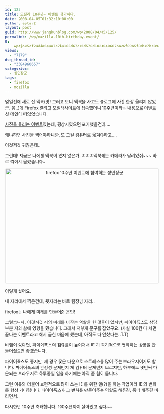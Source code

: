 ```yaml
---
id: 125
title: 모질라 10주년~ 이벤트 참가하다.
date: 2008-04-05T01:32:10+00:00
author: astar2
layout: post
guid: http://www.jangkunblog.com/wp/2008/04/05/125/
permalink: /wp/mozilla-10th-birthday-event/
0:
  - wpAjax5cf24dda644a7e7b4165d67ec3d570d1023040687aac6f09a5f8dec7bc89cec2c1bdb71fbfe9415229426ed49c4ba639
views:
  - "7179"
dsq_thread_id:
  - "3584960657"
categories:
  - 성민장군
tags:
  - firefox
  - mozilla
---
```

몇일전에 새로 산 맥북(앗! 그러고 보니 맥북을 사고도 블로그에 사진 한장 올리지 않았군. 음..)에 Firefox 깔려고 모질라사이트에 접속했더니 10주년이라는 내용으로 이벤트성 메인이 떠있었습니다.

[사진을 올리는 이벤트](http://www.mozilla.or.kr/ko/10th/)였는데, 평상시였으면 포기했을건데&#8230;.

왜냐하면 사진을 찍어야하니깐. 또 그걸 컴퓨터로 옮겨야하고&#8230;.
  
이것저것 귀찮은데&#8230;

그런데! 지금은 나에겐 맥북이 있지 않은가. ㅎㅎㅎ맥북에는 카메라가 달려있쥐~~~ 바로 찍어서 올렸습니다..

<p style="text-align: center;">
  <img src="http://farm3.static.flickr.com/2097/2378651739_5f2ec90057.jpg" alt="firefox 10주년 이벤트에 참여하는 성민장군" width="500" height="375" />
</p>

이렇게 썼어요.
  
내 자리에서 찍은건데, 뒷자리는 바로 팀장님 자리..

firefox는 나에게 미래를 만들어준 은인!
  
그렇습니다. 이것저것 저의 미래를 바꾸는 역할을 한 것들이 있지만, 파이어폭스도 상당부분 저의 삶에 영향을 줬습니다. 그래서 저렇게 문구를 잡았구요. (사실 100칸 다 차면 끝나는 이벤트라고 해서 급한 마음에 했는데, 아직도 다 안찼다는..T.T)

바램이 있다면, 파이어폭스의 점유률이 높아져서 IE 가 획기적으로 변화하는 상황을 만들어줬으면 좋겠습니다.

파이어폭스도 좋지만, 제 경우 잦은 다운으로 스트레스를 많이 주는 브라우저이기도 합니다. 파이어폭스의 안정성 문제인지 제 컴퓨터 문제인지 모르지만, 하루에도 몇번씩 다운되는 브라우저로 하루종일 일을 하기에는 아직 좀 힘이 듭니다.

그런 이유와 더불어 보편적으로 많이 쓰는 IE 를 위한 일(?)을 하는 직업이라 IE 의 변화를 항상 기다립니다. 파이어폭스가 그 변화를 만들어주는 역할도 해주길, 좀더 해주길 바라면서&#8230;

다시한번 10주년 축하합니다. 100주년까지 살아있고 싶다~~